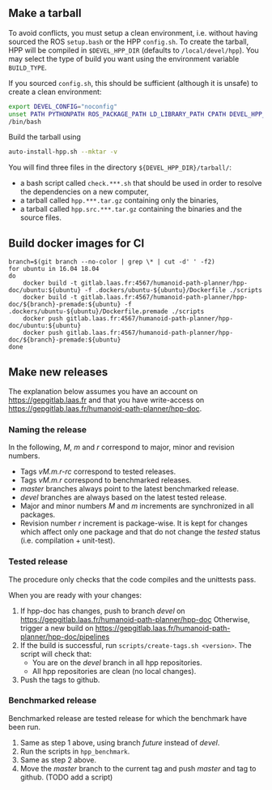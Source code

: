 ## Make a tarball

To avoid conflicts, you must setup a clean environment,
i.e. without having sourced the ROS `setup.bash` or the HPP `config.sh`.
To create the tarball, HPP will be compiled in `$DEVEL_HPP_DIR` (defaults to `/local/devel/hpp`).
You may select the type of build you want using the environment variable `BUILD_TYPE`.

If you sourced `config.sh`, this should be sufficient (although it is unsafe) to create a clean
environment:
```bash
export DEVEL_CONFIG="noconfig"
unset PATH PYTHONPATH ROS_PACKAGE_PATH LD_LIBRARY_PATH CPATH DEVEL_HPP_DIR PKG_CONFIG_PATH CMAKE_PREFIX_PATH HPPCD_PATH
/bin/bash
```

Build the tarball using
```bash
auto-install-hpp.sh --mktar -v
```

You will find three files in the directory `${DEVEL_HPP_DIR}/tarball/`:
* a bash script called `check.***.sh` that should be used in order to resolve the dependencies on a new computer,
* a tarball called `hpp.***.tar.gz` containing only the binaries,
* a tarball called `hpp.src.***.tar.gz` containing the binaries and the source files.

## Build docker images for CI

```
branch=$(git branch --no-color | grep \* | cut -d' ' -f2)
for ubuntu in 16.04 18.04
do
    docker build -t gitlab.laas.fr:4567/humanoid-path-planner/hpp-doc/ubuntu:${ubuntu} -f .dockers/ubuntu-${ubuntu}/Dockerfile ./scripts
    docker build -t gitlab.laas.fr:4567/humanoid-path-planner/hpp-doc/${branch}-premade:${ubuntu} -f .dockers/ubuntu-${ubuntu}/Dockerfile.premade ./scripts
    docker push gitlab.laas.fr:4567/humanoid-path-planner/hpp-doc/ubuntu:${ubuntu}
    docker push gitlab.laas.fr:4567/humanoid-path-planner/hpp-doc/${branch}-premade:${ubuntu}
done
```

## Make new releases

The explanation below assumes you have an account on https://gepgitlab.laas.fr and that
you have write-access on https://gepgitlab.laas.fr/humanoid-path-planner/hpp-doc.

### Naming the release

In the following, *M*, *m* and *r* correspond to major, minor and revision numbers.

- Tags *vM.m.r-rc* correspond to tested releases.
- Tags *vM.m.r* correspond to benchmarked releases.
- *master* branches always point to the latest benchmarked release.
- *devel* branches are always based on the latest tested release.
- Major and minor numbers *M* and *m* increments are synchronized in all packages.
- Revision number *r* increment is package-wise.
  It is kept for changes which affect only one package and that do not change the
  *tested* status (i.e. compilation + unit-test).

### Tested release

The procedure only checks that the code compiles and the unittests pass.

When you are ready with your changes:
1. If hpp-doc has changes, push to branch *devel* on https://gepgitlab.laas.fr/humanoid-path-planner/hpp-doc
   Otherwise, trigger a new build on https://gepgitlab.laas.fr/humanoid-path-planner/hpp-doc/pipelines
2. If the build is successful, run `scripts/create-tags.sh <version>`.
   The script will check that:
   - You are on the *devel* branch in all hpp repositories.
   - All hpp repositories are clean (no local changes).
3. Push the tags to github.

### Benchmarked release

Benchmarked release are tested release for which the benchmark have been run.

1. Same as step 1 above, using branch *future* instead of *devel*.
2. Run the scripts in `hpp_benchmark`.
3. Same as step 2 above.
4. Move the *master* branch to the current tag and push *master* and tag to github. (TODO add a script)
